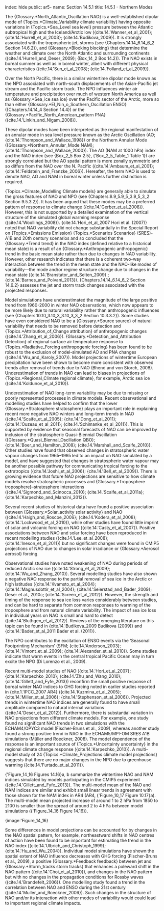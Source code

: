 index: hide
public: ar5-
name: Section 14.5.1
title: 14.5.1 - Northern Modes

The {Glossary.*North_Atlantic_Oscillation NAO} is a well-established dipolar mode of {Topics.*Climate_Variability climate variability} having opposite variations in {Topics.*Sea_Level sea level} pressure between the Atlantic subtropical high and the Iceland/Arctic low ({cite.14.'Wanner_et_al_2001}; {cite.14.'Hurrell_et_al_2003}; {cite.14.'Budikova_2009}). It is strongly associated with the tropospheric jet, storms (see {Chapters.14.14_6.14_6_2 Section 14.6.2}), and {Glossary.*Blocking blocking} that determine the weather and climate over the North Atlantic and surrounding continents ({cite.14.'Hurrell_and_Deser_2009}; {Box_14_2 Box 14.2}). The NAO exists in boreal summer as well as in boreal winter, albeit with different physical characteristics ({cite.14.'Sun_et_al_2008}; {cite.14.'Folland_et_al_2009}).

Over the North Pacific, there is a similar wintertime dipolar mode known as the NPO associated with north–south displacements of the Asian-Pacific jet stream and the Pacific storm track. The NPO influences winter air temperature and precipitation over much of western North America as well as {Glossary.*Sea_ice sea ice} over the Pacific sector of the Arctic, more so than either {Glossary.*El_Nin_o_Southern_Oscillation ENSO} ({Chapters.14.14_4 Section 14.4}) or the {Glossary.*Pacific_North_American_pattern PNA} ({cite.14.'Linkin_and_Nigam_2008}).

These dipolar modes have been interpreted as the regional manifestation of an annular mode in sea level pressure known as the Arctic Oscillation (AO; {cite.14.'Thompson_and_Wallace_1998}) or the Northern Annular Mode ({Glossary.*Northern_Annular_Mode NAM}; {cite.14.'Thompson_and_Wallace_2000}). The AO (NAM at 1000 hPa) index and the NAO index (see {Box_2_5 Box 2.5}, {'Box_2_5_Table_1 Table 1}) are strongly correlated but the AO spatial pattern is more zonally symmetric and so differs from the NAO over the N. Pacific ({cite.14.'Ambaum_et_al_2001}; {cite.14.'Feldstein_and_Franzke_2006}). Hereafter, the term NAO is used to denote NAO, AO and NAM in boreal winter unless further distinction is required.

{Topics.*Climate_Modelling Climate models} are generally able to simulate the gross features of NAO and NPO (see {Chapters.9.9_5.9_5_3.9_5_3_2 Section 9.5.3.2}). It has been argued that these modes may be a preferred pattern of response to climate change ({cite.14.'Gerber_et_al_2008}). However, this is not supported by a detailed examination of the vertical structure of the simulated global warming response ({cite.14.'Woollings_2008}). {cite.14.'Hori_et_al_2007 Hori et al. (2007)} noted that NAO variability did not change substantially in the Special Report on {Topics.*Emissions Emission} {Topics.*Scenarios Scenarios} (SRES)-A1B and 20th century scenarios and so concluded that the {Glossary.*Trend trend} in the NAO index (defined relative to a historical mean state) is a result of an {Glossary.*Anthropogenic anthropogenic} trend in the basic mean state rather than due to changes in NAO variability. However, other research indicates that there is a coherent two-way interaction between the trend in the mean state and the NAO-like modes of variability—the mode and/or regime structure change due to changes in the mean state ({cite.14.'Branstator_and_Selten_2009} ; {cite.14.'Barnes_and_Polvani_2013}). {Chapters.14.14_6.14_6_2 Section 14.6.2} assesses the jet and storm track changes associated with the projected responses.

Model simulations have underestimated the magnitude of the large positive trend from 1960-2000 in winter NAO observations, which now appears to be more likely due to natural variability rather than anthropogenic influences (see {Chapters.10.10_3.10_3_3.10_3_3_2 Section 10.3.3.2}). Some studies have even considered NAO to be a {Glossary.*Source source} of natural variability that needs to be removed before detection and {Topics.*Attribution_of_Change attribution} of anthropogenic changes ({cite.14.'Zhang_et_al_2006}). {Glossary.*Detection_and_Attribution Detection} of regional surface air temperature response to {Topics.*Radiative_Forcing anthropogenic forcing} has been found to be robust to the exclusion of model-simulated AO and PNA changes ({cite.14.'Wu_and_Karoly_2007}). Model projections of wintertime European precipitation have been shown to become more consistent with observed trends after removal of trends due to NAO (Bhend and von Storch, 2008). Underestimation of trends in NAO can lead to biases in projections of {Topics.*Regional_Climate regional climate}, for example, Arctic sea ice ({cite.14.'Koldunov_et_al_2010}).

Underestimation of NAO long-term variability may be due to missing or poorly represented processes in climate models. Recent observational and modelling studies have helped to confirm that the lower {Glossary.*Stratosphere stratosphere} plays an important role in explaining recent more negative NAO winters and long-term trends in NAO ({cite.14.'Scaife_et_al_2005}; {cite.14.'Dong_et_al_2011}; {cite.14.'Ouzeau_et_al_2011}; {cite.14.'Schimanke_et_al_2011}). This is supported by evidence that seasonal forecasts of NAO can be improved by inclusion of the stratospheric Quasi-Biennial Oscillation ({Glossary.*Quasi_Biennal_Oscillation QBO}; {cite.14.'Boer_and_Hamilton_2008}; {cite.14.'Marshall_and_Scaife_2010}). Other studies have found that observed changes in stratospheric water vapour changes from 1965–1995 led to an impact on NAO simulated by a model, and have suggested that changes in stratospheric water vapour may be another possible pathway for communicating tropical forcing to the extratropics ({cite.14.'Joshi_et_al_2006}; {cite.14.'Bell_et_al_2009}). There is growing evidence that future NAO projections are sensitive to how climate models resolve stratospheric processes and {Glossary.*Troposphere troposphere}–stratosphere interactions ({cite.14.'Sigmond_and_Scinocca_2010}; {cite.14.'Scaife_et_al_2011a}; {cite.14.'Karpechko_and_Manzini_2012}).

Several recent studies of historical data have found a positive association between {Glossary.*Solar_activity solar activity} and NAO ({cite.14.'Haigh_and_Roscoe_2006}; {cite.14.'Kodera_et_al_2008}; {cite.14.'Lockwood_et_al_2010}), while other studies have found little imprint of solar and volcanic forcing on NAO ({cite.14.'Casty_et_al_2007}). Positive associations between NAO and solar forcing have been reproduced in recent modelling studies ({cite.14.'Lee_et_al_2008}; {cite.14.'Ineson_et_al_2011}) but no significant changes were found in CMIP5 projections of NAO due to changes in solar irradiance or {Glossary.*Aerosol aerosol} forcing.

Observational studies have noted weakening of NAO during periods of reduced Arctic sea ice ({cite.14.'Strong_et_al_2009}; {cite.14.'Wu_and_Zhang_2010}). Several modelling studies have also shown a negative NAO response to the partial removal of sea ice in the Arctic or high latitudes ({cite.14.'Kvamsto_et_al_2004}; {cite.14.'Magnusdottir_et_al_2004}; {cite.14.'Seierstad_and_Bader_2009}; Deser et al., 2010c; {cite.14.'Screen_et_al_2012}). However, the strength and timing of the response to sea ice loss varies considerably between studies, and can be hard to separate from common responses to warming of the troposphere and from natural climate variability. The impact of sea ice loss in individual years on NAO is small and hard to detect ({cite.14.'Bluthgen_et_al_2012}). Reviews of the emerging literature on this topic can be found in {cite.14.'Budikova_2009 Budikova (2009)} and {cite.14.'Bader_et_al_2011 Bader et al. (2011)}.

The NPO contributes to the excitation of ENSO events via the ‘Seasonal Footprinting Mechanism’ (SFM; {cite.14.'Anderson_2003}; {cite.14.'Vimont_et_al_2009}; {cite.14.'Alexander_et_al_2010}). Some studies indicate that warm events in the central tropical Pacific Ocean may in turn excite the NPO (Di Lorenzo et al., 2009).

Recent multi-model studies of NAO ({cite.14.'Hori_et_al_2007}; {cite.14.'Karpechko_2010}; {cite.14.'Zhu_and_Wang_2010}; {cite.14.'Gillett_and_Fyfe_2013}) reconfirm the small positive response of boreal winter NAO indices to GHG forcing noted in earlier studies reported in {cite.1.'IPCC_2007 AR4} ({cite.14.'Kuzmina_et_al_2005}; {cite.14.'Miller_et_al_2006}; {cite.14.'Stephenson_et_al_2006}). Projected trends in wintertime NAO indices are generally found to have small amplitude compared to natural internal variations ({cite.14.'Deser_et_al_2012}). Furthermore, there is substantial variation in NAO projections from different climate models. For example, one study found no significant NAO trends in two simulations with the ECHAM4/OPYC3 model (Fischer-Bruns et al., 2009), whereas another study found a strong positive trend in NAO in the ECHAM5/MPI-OM SRES A1B simulations (Müller and Roeckner, 2008). The model dependence of the response is an important source of {Topics.*Uncertainty uncertainty} in the regional climate change response ({cite.14.'Karpechko_2010}). A multi-model study of 24 {Topics.*Climate_Projections climate model projections} suggests that there are no major changes in the NPO due to greenhouse warming ({cite.14.'Furtado_et_al_2011}).

{'Figure_14_16 Figures 14.16}a, b summarize the wintertime NAO and NAM indices simulated by models participating in the CMIP5 experiment ({cite.14.'Gillett_and_Fyfe_2013}). The multi-model mean of the NAO and NAM indices are similar and exhibit small linear trends in agreement with those shown for the NAM index in AR4 (AR4, {'Figure_10_17 Figure 10.17}a). The multi-model mean projected increase of around 1 to 2 hPa from 1850 to 2100 is smaller than the spread of around 2 to 4 hPa between model simulations ({'Figure_14_16 Figure 14.16}).

{image:'Figure_14_16}

Some differences in model projections can be accounted for by changes in the NAO spatial pattern, for example, northeastward shifts in NAO centres of action have been found to be important for estimating the trend in the NAO index ({cite.14.'Ulbrich_and_Christoph_1999}; {cite.14.'Hu_and_Wu_2004}). Individual model simulations have shown the spatial extent of NAO influence decreases with GHG forcing (Fischer-Bruns et al., 2009), a positive {Glossary.*Feedback feedback} between jet and {Glossary.*Storm_tracks storm tracks} that enhances a poleward shift in the NAO pattern ({cite.14.'Choi_et_al_2010}), and changes in the NAO pattern but with no changes in the propagation conditions for Rossby waves ({cite.14.'Brandefelt_2006}). One modelling study found a trend in the correlation between NAO and ENSO during the 21st century ({cite.14.'Muller_and_Roeckner_2006}). Such changes in the structure of NAO and/or its interaction with other modes of variability would could lead to important regional climate impacts.
